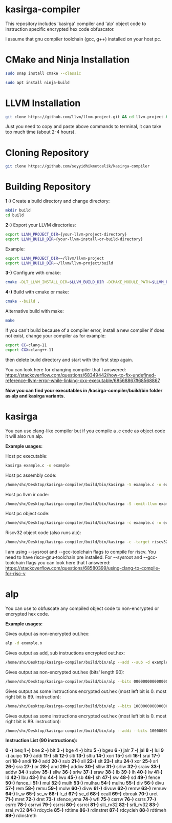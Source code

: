 # kasirga-compiler
This repository includes 'kasirga' compiler and 'alp' object code to instruction specific encrypted hex code obfuscator.

I assume that gnu compiler toolchain (gcc, g++) installed on your host pc.

# CMake and Ninja Installation
```bash
sudo snap install cmake --classic

sudo apt install ninja-build
```

# LLVM Installation
```bash
git clone https://github.com/llvm/llvm-project.git && cd llvm-project && mkdir build && cd build && cmake -G Ninja -DLLVM_ENABLE_PROJECTS=clang -DLLVM_TARGETS_TO_BUILD=all -DLLVM_ENABLE_LIBCXX=ON -DCMAKE_BUILD_TYPE=Release -DLLVM_INSTALL_UTILS=ON -DBUILD_SHARED_LIBS=True -DLLVM_USE_SPLIT_DWARF=True -DLLVM_OPTIMIZED_TABLEGEN=True -DLLVM_BUILD_TESTS=True -DLLVM_PARALLEL_LINK_JOBS=1 ../llvm && cmake --build .
```

Just you need to copy and paste above commands to terminal, it can take too much time (about 2-4 hours).

# Cloning Repository
```bash
git clone https://github.com/seyyidhikmetcelik/kasirga-compiler
```
# Building Repository

**1-)** Create a build directory and change directory:
```bash
mkdir build
cd build
```

**2-)** Export your LLVM directories:

```bash
export LLVM_PROJECT_DIR={your-llvm-project-directory}
export LLVM_BUILD_DIR={your-llvm-install-or-build-directory}
```

Example:
```bash
export LLVM_PROJECT_DIR=~/llvm/llvm-project
export LLVM_BUILD_DIR=~/llvm/llvm-project/build
```

**3-)** Configure with cmake:

```bash
cmake -DLT_LLVM_INSTALL_DIR=$LLVM_BUILD_DIR -DCMAKE_MODULE_PATH=$LLVM_PROJECT_DIR/clang/cmake/modules ..
```

**4-)** Build with cmake or make:

```bash
cmake --build .
```

Alternative build with make:

```bash
make
```

If you can't build because of a compiler error, install a new compiler if does not exist, change your compiler as for example:

```bash
export CC=clang-11
export CXX=clang++-11
```

then delete build directory and start with the first step again.

You can look here for changing compiler that I answered: https://stackoverflow.com/questions/68349442/how-to-fix-undefined-reference-llvm-error-while-linking-cxx-executable/68568867#68568867

**Now you can find your executables in /kasirga-compiler/build/bin folder as alp and kasirga variants.**

# kasirga

You can use clang-like compiler but if you compile a .c code as object code it will also run alp.

**Example usages:**

Host pc executable:

```bash
kasirga example.c -o example
```

Host pc assembly code:

```bash
/home/shc/Desktop/kasirga-compiler/build/bin/kasirga -S example.c -o example.s 
```

Host pc llvm ir code:

```bash
/home/shc/Desktop/kasirga-compiler/build/bin/kasirga -S -emit-llvm example.c -o example.ll 
```

Host pc object code:

```bash
/home/shc/Desktop/kasirga-compiler/build/bin/kasirga -c example.c -o example.o
```

Riscv32 object code (also runs alp):

```bash
/home/shc/Desktop/kasirga-compiler/build/bin/kasirga -c -target riscv32-unknown-elf --sysroot=/home/shc/riscv-new/_install/riscv64-unknown-elf --gcc-toolchain=/home/shc/riscv-new/_install/ example.c -o example.o
```

I am using --sysroot and --gcc-toolchain flags to compile for riscv. You need to have riscv-gnu-toolchain pre installed.
For --sysroot and --gcc-toolchain flags you can look here that I answered: https://stackoverflow.com/questions/68580399/using-clang-to-compile-for-risc-v

# alp

You can use to obfuscate any compiled object code to non-encrypted or encrypted hex code.

**Example usages:**

Gives output as non-encrypted out.hex:

```bash
alp -d example.o
```

Gives output as add, sub instructions encrypted out.hex:

```bash
/home/shc/Desktop/kasirga-compiler/build/bin/alp --add --sub -d example.o
```

Gives output as non-encrypted out.hex (bits' length 90):

```bash
/home/shc/Desktop/kasirga-compiler/build/bin/alp --bits 000000000000000000000000000000000000000000000000000000000000000000000000000000000000000000 -d example.o
```

Gives output as some instructions encrypted out.hex (most left bit is 0. most right bit is 89. instruction):

```bash
/home/shc/Desktop/kasirga-compiler/build/bin/alp --bits 100000000000000001011001011001000001000100100100010100001010000010001111001000000000000000 -d example.o
```

Gives output as some instructions encrypted out.hex (most left bit is 0. most right bit is 89. instruction):

```bash
/home/shc/Desktop/kasirga-compiler/build/bin/alp --addi --bits 100000000000000001011001011001000001000100100100010100001010000010001111001000000000000000 -d example.o
```


**Instruction List (90 instructions):**

**0 -)** beq
**1 -)** bne
**2 -)** blt
**3 -)** bge
**4 -)** bltu
**5 -)** bgeu
**6 -)** jalr
**7 -)** jal
**8 -)** lui
**9 -)** auipc
**10-)** addi
**11-)** slli
**12-)** slti
**13-)** sltiu
**14-)** xori
**15-)** srli
**16-)** srai
**17-)** ori
**18-)** andi
**19-)** add
**20-)** sub
**21-)** sll
**22-)** slt
**23-)** sltu
**24-)** xor
**25-)** srl
**26-)** sra
**27-)** or
**28-)** and
**29-)** addiw
**30-)** slliw
**31-)** srliw
**32-)** sraiw
**33-)** addw
**34-)** subw
**35-)** sllw
**36-)** srlw
**37-)** sraw
**38-)** lb
**39-)** lh
**40-)** lw
**41-)** ld
**42-)** lbu
**43-)** lhu
**44-)** lwu
**45-)** sb
**46-)** sh
**47-)** sw
**48-)** sd
**49-)** fence
**50-)** fence_i
**51-)** mul
**52-)** mulh
**53-)** mulhsu
**54-)** mulhu
**55-)** div
**56-)** divu
**57-)** rem
**58-)** remu
**59-)** mulw
**60-)** divw
**61-)** divuw
**62-)** remw
**63-)** remuw
**64-)** lr_w
**65-)** sc_w
**66-)** lr_d
**67-)** sc_d
**68-)** ecall
**69-)** ebreak
**70-)** uret
**71-)** mret
**72-)** dret
**73-)** sfence_vma
**74-)** wfi
**75-)** csrrw
**76-)** csrrs
**77-)** csrrc
**78-)** csrrwi
**79-)** csrrsi
**80-)** csrrci
**81-)** slli_rv32
**82-)** srli_rv32
**83-)** srai_rv32
**84-)** rdcycle
**85-)** rdtime
**86-)** rdinstret
**87-)** rdcycleh
**88-)** rdtimeh
**89-)** rdinstreth




